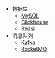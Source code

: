 * 数据库
  * [MySQL](/docs/middleware/home.md)
  * [Clickhouse](/docs/middleware/clickhouse.md)
  * [Redsi](/docs/middleware/redis.md)
* 消息队列
  * [Kafka](/docs/middleware/kafka.md)
  * [RocketMQ](/docs/middleware/RocketMQ.md)